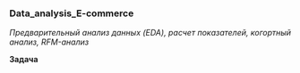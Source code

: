 ### Data_analysis_E-commerce
*Предварительный анализ данных (EDA), расчет показателей, когортный анализ, RFM-анализ*

**Задача**

